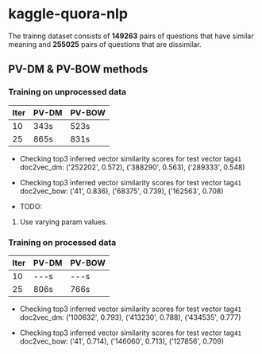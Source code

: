 # kaggle-quora-nlp
The trainng dataset consists of **149263** pairs of questions that have similar meaning and **255025** pairs of questions that are dissimilar.

## PV-DM & PV-BOW methods
### Training on unprocessed data
| Iter | PV-DM | PV-BOW |
|------|-------|--------|
|  10  | 343s  |  523s  |
|  25  | 865s  |  831s  |

- Checking top3 inferred vector similarity scores for test vector tag```41```<br>
 doc2vec_dm: ('252202', 0.572), ('388290', 0.563), ('289333', 0.548)<br>
 
- Checking top3 inferred vector similarity scores for test vector tag```41```<br>
doc2vec_bow: ('41', 0.836), ('68375', 0.739), ('162563', 0.708)

- TODO:
1. Use varying param values.

### Training on processed data
| Iter | PV-DM | PV-BOW |
|------|-------|--------|
|  10  | ---s  |  ---s  |
|  25  | 806s  |  766s  |

- Checking top3 inferred vector similarity scores for test vector tag```41```<br>
 doc2vec_dm: ('100632', 0.793), ('413230', 0.788), ('434535', 0.777)<br>
 
- Checking top3 inferred vector similarity scores for test vector tag```41```<br>
 doc2vec_bow: ('41', 0.714), ('146060', 0.713), ('127856', 0.709)
